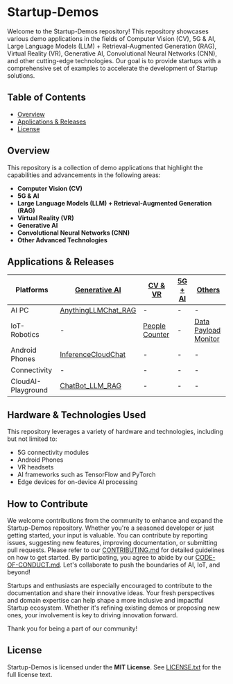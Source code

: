 # Startup-Demos
Welcome to the Startup-Demos repository! This repository showcases various demo applications in the fields of Computer Vision (CV), 5G & AI, Large Language Models (LLM) + Retrieval-Augmented Generation (RAG), Virtual Reality (VR), Generative AI, Convolutional Neural Networks (CNN), and other cutting-edge technologies. Our goal is to provide startups with a comprehensive set of examples to accelerate the development of Startup solutions.

## Table of Contents
- [Overview](#overview)
- [Applications & Releases](#applications--releases)
- [License](#license)

## Overview
This repository is a collection of demo applications that highlight the capabilities and advancements in the following areas:
- **Computer Vision (CV)**
- **5G & AI**
- **Large Language Models (LLM) + Retrieval-Augmented Generation (RAG)**
- **Virtual Reality (VR)**
- **Generative AI**
- **Convolutional Neural Networks (CNN)**
- **Other Advanced Technologies**


## Applications & Releases

| Platforms | [Generative AI](./GenAI/) | [CV & VR](./CV_VR/) | [5G + AI](./5G%2BAI/) | [Others](./Others/) |
| --- | --- | --- | --- | --- |
| AI PC | [AnythingLLMChat_RAG](./GenAI/AI_PC/AnythingLLMChat_RAG/)  | - | - | - |
| IoT-Robotics | - | [People Counter](./CV_VR/IoT-Robotics/people_detection/) | - | [Data Payload Monitor](./Others/IoT-Robotics/Data_Payload_Monitor/) |
| Android Phones | [InferenceCloudChat](./GenAI/Android/InferenceCloudChat/)  | - | - | - |
| Connectivity | - | - | - | - |
| CloudAI-Playground | [ChatBot_LLM_RAG](./GenAI/CloudAI-Playground/ChatBot_LLM_RAG/) | - | - | - |

## Hardware & Technologies Used

This repository leverages a variety of hardware and technologies, including but not limited to:
- 5G connectivity modules
- Android Phones
- VR headsets
- AI frameworks such as TensorFlow and PyTorch
- Edge devices for on-device AI processing

## How to Contribute

We welcome contributions from the community to enhance and expand the Startup-Demos repository. Whether you're a seasoned developer or just getting started, your input is valuable. You can contribute by reporting issues, suggesting new features, improving documentation, or submitting pull requests. Please refer to our [CONTRIBUTING.md](CONTRIBUTING.md) for detailed guidelines on how to get started. By participating, you agree to abide by our [CODE-OF-CONDUCT.md](CODE-OF-CONDUCT.md). Let's collaborate to push the boundaries of AI, IoT, and beyond!

Startups and enthusiasts are especially encouraged to contribute to the documentation and share their innovative ideas. Your fresh perspectives and domain expertise can help shape a more inclusive and impactful Startup ecosystem. Whether it's refining existing demos or proposing new ones, your involvement is key to driving innovation forward.

Thank you for being a part of our community!

## License
Startup-Demos is licensed under the **MIT License**. See [LICENSE.txt](LICENSE.txt) for the full license text.
